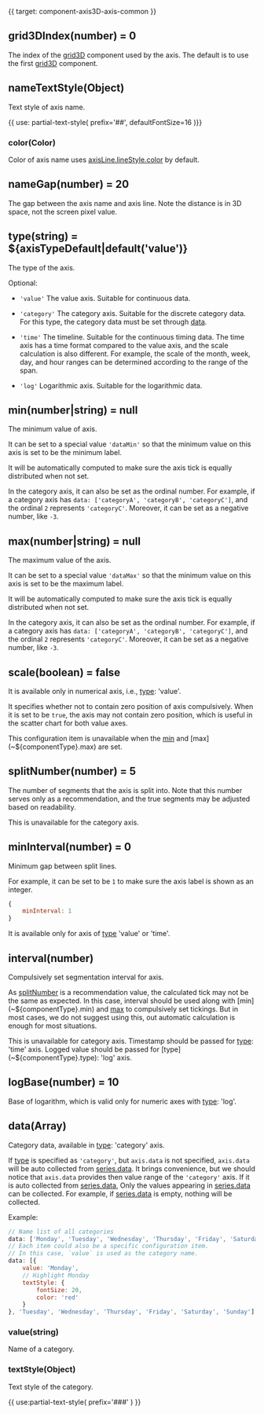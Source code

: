 {{ target: component-axis3D-axis-common }}

## grid3DIndex(number) = 0

The index of the [grid3D](~grid3D) component used by the axis. The default is to use the first [grid3D](~grid3D) component.

## nameTextStyle(Object)

Text style of axis name.

{{ use: partial-text-style(
    prefix='##',
    defaultFontSize=16
)}}

### color(Color)

Color of axis name uses [axisLine.lineStyle.color](~${componentType}.axisLine.lineStyle.color) by default.

## nameGap(number) = 20

The gap between the axis name and axis line. Note the distance is in 3D space, not the screen pixel value.

## type(string) = ${axisTypeDefault|default('value')}

The type of the axis.

Optional:
+ `'value'`
    The value axis. Suitable for continuous data.

+ `'category'`
    The category axis. Suitable for the discrete category data. For this type, the category data must be set through [data](~${componentType}.data).

+ `'time'`
    The timeline. Suitable for the continuous timing data. The time axis has a time format compared to the value axis, and the scale calculation is also different. For example, the scale of the month, week, day, and hour ranges can be determined according to the range of the span.

+ `'log'`
    Logarithmic axis. Suitable for the logarithmic data.

## min(number|string) = null

The minimum value of axis.

It can be set to a special value `'dataMin'` so that the minimum value on this axis is set to be the minimum label.

It will be automatically computed to make sure the axis tick is equally distributed when not set.

In the category axis, it can also be set as the ordinal number. For example, if a category axis has `data: ['categoryA', 'categoryB', 'categoryC']`, and the ordinal `2` represents `'categoryC'`. Moreover, it can be set as a negative number, like `-3`.

## max(number|string) = null

The maximum value of the axis.

It can be set to a special value `'dataMax'` so that the minimum value on this axis is set to be the maximum label.

It will be automatically computed to make sure the axis tick is equally distributed when not set.

In the category axis, it can also be set as the ordinal number. For example, if a category axis has `data: ['categoryA', 'categoryB', 'categoryC']`, and the ordinal `2` represents `'categoryC'`. Moreover, it can be set as a negative number, like `-3`.

## scale(boolean) = false

It is available only in numerical axis, i.e., [type](~${componentType}.type): 'value'.

It specifies whether not to contain zero position of axis compulsively. When it is set to be `true`, the axis may not contain zero position, which is useful in the scatter chart for both value axes.

This configuration item is unavailable when the [min](~${componentType}.min) and [max](~${componentType}.max) are set.

## splitNumber(number) = 5

The number of segments that the axis is split into. Note that this number serves only as a recommendation, and the true segments may be adjusted based on readability.

This is unavailable for the category axis.

## minInterval(number) = 0

Minimum gap between split lines.

For example, it can be set to be `1` to make sure the axis label is shown as an integer.

```js
{
    minInterval: 1
}
```

It is available only for axis of [type](~${componentType}.type) 'value' or 'time'.

## interval(number)

Compulsively set segmentation interval for axis.

As [splitNumber](~${componentType}.splitNumber) is a recommendation value, the calculated tick may not be the same as expected. In this case, interval should be used along with [min](~${componentType}.min) and [max](~${componentType}.max) to compulsively set tickings. But in most cases, we do not suggest using this, out automatic calculation is enough for most situations.

This is unavailable for category axis. Timestamp should be passed for [type](~${componentType}.type): 'time' axis. Logged value should be passed for [type](~${componentType}.type): 'log' axis.

## logBase(number) = 10

Base of logarithm, which is valid only for numeric axes with [type](~${componentType}.type): 'log'.

## data(Array)

Category data, available in [type](~${componentType}.type): 'category' axis.

If [type](~${componentType}.type) is specified as `'category'`, but `axis.data` is not specified, `axis.data` will be auto collected from [series.data](~series.data). It brings convenience, but we should notice that `axis.data` provides then value range of the `'category'` axis. If  it is auto collected from [series.data](~series.data), Only the values appearing in [series.data](~series.data) can be collected. For example, if [series.data](~series.data) is empty, nothing will be collected.

Example:

```js
// Name list of all categories
data: ['Monday', 'Tuesday', 'Wednesday', 'Thursday', 'Friday', 'Saturday', 'Sunday']
// Each item could also be a specific configuration item.
// In this case, `value` is used as the category name.
data: [{
    value: 'Monday',
    // Highlight Monday
    textStyle: {
        fontSize: 20,
        color: 'red'
    }
}, 'Tuesday', 'Wednesday', 'Thursday', 'Friday', 'Saturday', 'Sunday']
```

### value(string)

Name of a category.

### textStyle(Object)

Text style of the category.

{{ use:partial-text-style(
    prefix='###'
) }}
